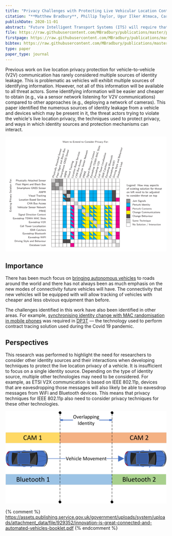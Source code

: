 ```yaml
---
title: "Privacy Challenges with Protecting Live Vehicular Location Context"
citation: "**Matthew Bradbury**, Phillip Taylor, Ugur Ilker Atmaca, Carsten Maple, and Nathan Griffiths. Privacy Challenges with Protecting Live Vehicular Location Context. *IEEE Access*, 8:207465–207484, 2020. [doi:10.1109/ACCESS.2020.3038533](https://doi.org/10.1109/ACCESS.2020.3038533)."
publishDate: 2020-11-01
abstract: "Future Intelligent Transport Systems (ITS) will require that vehicles are equipped with Dedicated Short Range Communications (DSRC). With these DSRC capabilities, new privacy threats are emerging that can be taken advantage of by threat actors with little experience and cheap components. However, the origins of these privacy threats are not limited to the vehicle and its communications, but extend to non-vehicular devices carried by the driver and passengers. A shortcoming of existing work is that it tends to focus on a specific aspect of privacy leakage when attempting to protect location privacy. In doing so, interactions between privacy threats are not considered. In this work, we investigate the privacy surface of a vehicle by considering the many different ways in which location privacy can be leaked. Following this, we identify techniques to protect privacy and that it is insufficient to provide location privacy against a single threat vector. A methodology to calculate the interactions of privacy preserving techniques is used to highlight the need to consider the wider threat landscape and for techniques to collaborate to ensure location privacy is provided against multiple sources of privacy threats where possible."
file: https://raw.githubusercontent.com/MBradbury/publications/master/papers/Access2020.pdf
firstpage: https://raw.githubusercontent.com/MBradbury/publications/master/firstpages/Access2020.svg
bibtex: https://raw.githubusercontent.com/MBradbury/publications/master/bibtex/Bradbury_2020_PrivacyChallengesProtecting.bib
type: paper
paper_type: journal
---
```


Previous work on live location privacy protection for vehicle-to-vehicle (V2V) communication has rarely considered multiple sources of identity leakage. This is problematic as vehicles will exhibit multiple sources of identifying information. However, not all of this information will be available to all threat actors. Some identifying information will be easier and cheaper to obtain (e.g., via a sensor network listening for V2V communications) compared to other approaches (e.g., deploying a network of cameras). This paper identified the numerous sources of identity leakage from a vehicle and devices which may be present in it, the threat actors trying to violate the vehicle's live location privacy, the techniques used to protect privacy, and ways in which identity sources and protection mechanisms can interact.

<!-- readmore -->

![Matrix of live location privacy threats and their relation to one another](/images/threat-overlap-matrix.svg)

## Importance

There has been much focus on [bringing autonomous vehicles](https://zenzic.io/content/uploads/2020/10/Zenzic_Roadmap_Report_v3.pdf) to roads around the world and there has not always been as much emphasis on the new modes of connectivity future vehicles will have. The connectivity that new vehicles will be equipped with will allow tracking of vehicles with cheaper and less obvious equipment than before.

The challenges identified in this work have also been identified in other areas. For example, [synchronising identity change with MAC randomisation in mobile phones](https://twitter.com/mikarv/status/1561622778645725185?s=12&t=wfqsVALyuFJpSigYvtYqSQ) was required in [DP3T](https://github.com/DP-3T/documents) &mdash; the technology used to perform contract tracing solution used during the Covid 19 pandemic.

## Perspectives

This research was performed to highlight the need for researchers to consider other identity sources and their interactions when developing techniques to protect the live location privacy of a vehicle. It is insufficient to focus on a single identity source. Depending on the type of identity source, multiple other technologies may need to be considered. For example, as ETSI V2X communication is based on IEEE 802.11p, devices that are eavesdropping those messages will also likely be able to eavesdrop messages from WiFi and Bluetooth devices. This means that privacy techniques for IEEE 802.11p also need to consider privacy techniques for these other technologies.

![An identity change can be linked if another devices does not synchronise the identity change](/images/OverlappingIdentity.svg)

{% comment %}
https://assets.publishing.service.gov.uk/government/uploads/system/uploads/attachment_data/file/929352/innovation-is-great-connected-and-automated-vehicles-booklet.pdf
{% endcomment %}
